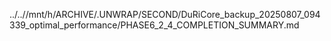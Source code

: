 ../..//mnt/h/ARCHIVE/.UNWRAP/SECOND/DuRiCore_backup_20250807_094339_optimal_performance/PHASE6_2_4_COMPLETION_SUMMARY.md